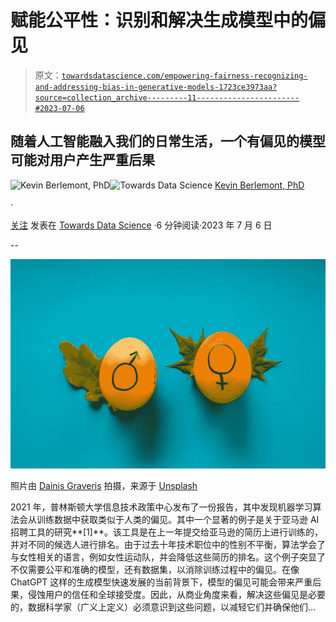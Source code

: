 # 赋能公平性：识别和解决生成模型中的偏见

> 原文：[`towardsdatascience.com/empowering-fairness-recognizing-and-addressing-bias-in-generative-models-1723ce3973aa?source=collection_archive---------11-----------------------#2023-07-06`](https://towardsdatascience.com/empowering-fairness-recognizing-and-addressing-bias-in-generative-models-1723ce3973aa?source=collection_archive---------11-----------------------#2023-07-06)

## 随着人工智能融入我们的日常生活，一个有偏见的模型可能对用户产生严重后果

[](https://medium.com/@kevin.berlemont?source=post_page-----1723ce3973aa--------------------------------)![Kevin Berlemont, PhD](https://medium.com/@kevin.berlemont?source=post_page-----1723ce3973aa--------------------------------)[](https://towardsdatascience.com/?source=post_page-----1723ce3973aa--------------------------------)![Towards Data Science](https://towardsdatascience.com/?source=post_page-----1723ce3973aa--------------------------------) [Kevin Berlemont, PhD](https://medium.com/@kevin.berlemont?source=post_page-----1723ce3973aa--------------------------------)

·

[关注](https://medium.com/m/signin?actionUrl=https%3A%2F%2Fmedium.com%2F_%2Fsubscribe%2Fuser%2F3dea771eb493&operation=register&redirect=https%3A%2F%2Ftowardsdatascience.com%2Fempowering-fairness-recognizing-and-addressing-bias-in-generative-models-1723ce3973aa&user=Kevin+Berlemont%2C+PhD&userId=3dea771eb493&source=post_page-3dea771eb493----1723ce3973aa---------------------post_header-----------) 发表在 [Towards Data Science](https://towardsdatascience.com/?source=post_page-----1723ce3973aa--------------------------------) ·6 分钟阅读·2023 年 7 月 6 日[](https://medium.com/m/signin?actionUrl=https%3A%2F%2Fmedium.com%2F_%2Fvote%2Ftowards-data-science%2F1723ce3973aa&operation=register&redirect=https%3A%2F%2Ftowardsdatascience.com%2Fempowering-fairness-recognizing-and-addressing-bias-in-generative-models-1723ce3973aa&user=Kevin+Berlemont%2C+PhD&userId=3dea771eb493&source=-----1723ce3973aa---------------------clap_footer-----------)

--

[](https://medium.com/m/signin?actionUrl=https%3A%2F%2Fmedium.com%2F_%2Fbookmark%2Fp%2F1723ce3973aa&operation=register&redirect=https%3A%2F%2Ftowardsdatascience.com%2Fempowering-fairness-recognizing-and-addressing-bias-in-generative-models-1723ce3973aa&source=-----1723ce3973aa---------------------bookmark_footer-----------)![](img/49c317d74bb76b8a63d74a410f64cb29.png)

照片由 [Dainis Graveris](https://unsplash.com/@dainisgraveris?utm_source=medium&utm_medium=referral) 拍摄，来源于 [Unsplash](https://unsplash.com/?utm_source=medium&utm_medium=referral)

2021 年，普林斯顿大学信息技术政策中心发布了一份报告，其中发现机器学习算法会从训练数据中获取类似于人类的偏见。其中一个显著的例子是关于亚马逊 AI 招聘工具的研究**[1]**。该工具是在上一年提交给亚马逊的简历上进行训练的，并对不同的候选人进行排名。由于过去十年技术职位中的性别不平衡，算法学会了与女性相关的语言，例如女性运动队，并会降低这些简历的排名。这个例子突显了不仅需要公平和准确的模型，还有数据集，以消除训练过程中的偏见。在像 ChatGPT 这样的生成模型快速发展的当前背景下，模型的偏见可能会带来严重后果，侵蚀用户的信任和全球接受度。因此，从商业角度来看，解决这些偏见是必要的，数据科学家（广义上定义）必须意识到这些问题，以减轻它们并确保他们…
